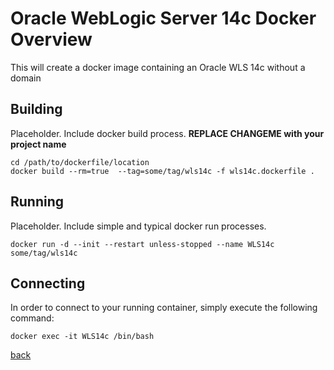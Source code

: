 # Oracle WebLogic Server 14c Docker Overview

This will create a docker image containing an Oracle WLS 14c without a domain

## Building

Placeholder.  Include docker build process. **REPLACE CHANGEME with your project name**
    
    cd /path/to/dockerfile/location
    docker build --rm=true  --tag=some/tag/wls14c -f wls14c.dockerfile .

## Running

Placeholder.  Include simple and typical docker run processes.

    docker run -d --init --restart unless-stopped --name WLS14c some/tag/wls14c

## Connecting

In order to connect to your running container, simply execute the following command:

    docker exec -it WLS14c /bin/bash


[back](./README.md) 